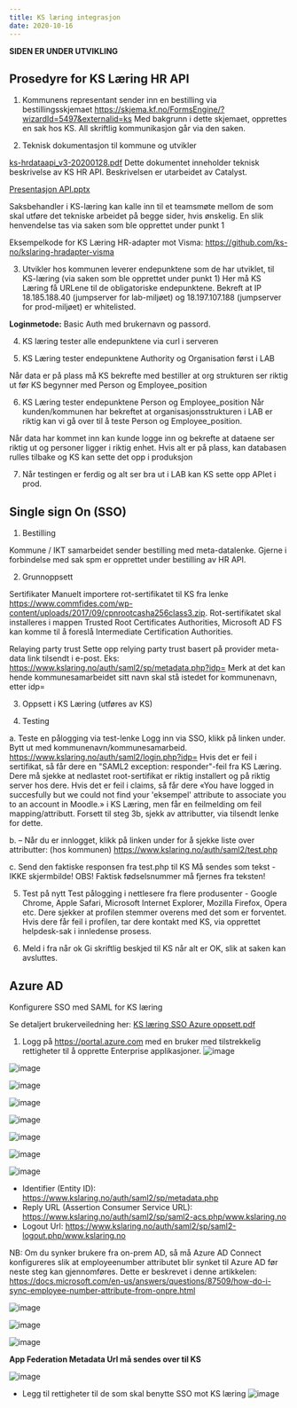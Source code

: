 ```yaml
---
title: KS læring integrasjon
date: 2020-10-16
---
```

**SIDEN ER UNDER UTVIKLING**

## Prosedyre for KS Læring HR API

1. Kommunens representant sender inn en bestilling via bestillingsskjemaet
https://skjema.kf.no/FormsEngine/?wizardId=5497&externalid=ks
Med bakgrunn i dette skjemaet, opprettes en sak hos KS. All skriftlig kommunikasjon går via den saken.

2. Teknisk dokumentasjon til kommune og utvikler

[ks-hrdataapi_v3-20200128.pdf](https://github.com/ks-no/ks-no.github.io/files/6569985/ks-hrdataapi_v3-20200128.pdf) Dette dokumentet inneholder teknisk beskrivelse av KS HR API. Beskrivelsen er utarbeidet av Catalyst.

[Presentasjon API.pptx](https://github.com/ks-no/ks-no.github.io/files/6570229/Presentasjon.API.pptx)

Saksbehandler i KS-læring kan kalle inn til et teamsmøte mellom de som skal utføre det tekniske arbeidet på begge sider, hvis ønskelig. En slik henvendelse tas via saken som ble opprettet under punkt 1

Eksempelkode for KS Læring HR-adapter mot Visma: https://github.com/ks-no/kslaring-hradapter-visma

3. Utvikler hos kommunen leverer endepunktene som de har utviklet, til KS-læring (via saken som ble opprettet under punkt 1)
Her må KS Læring få URLene til de obligatoriske endepunktene. Bekreft at IP 18.185.188.40 (jumpserver for lab-miljøet) og 18.197.107.188 (jumpserver for prod-miljøet) er whitelisted. 

**Loginmetode:** Basic Auth med brukernavn og passord.

4. KS læring tester alle endepunktene via curl i serveren


5. KS Læring tester endepunktene Authority og Organisation først i LAB

Når data er på plass må KS bekrefte med bestiller at org strukturen ser riktig ut før KS begynner med Person og Employee_position


6. KS Læring tester endepunktene Person og Employee_position
Når kunden/kommunen har bekreftet at organisasjonsstrukturen i LAB er riktig kan vi gå over til å teste Person og Employee_position.

Når data har kommet inn kan kunde logge inn og bekrefte at dataene ser riktig ut og personer ligger i riktig enhet. Hvis alt er på plass, kan databasen rulles tilbake og KS kan sette det opp i produksjon

7. Når testingen er ferdig og alt ser bra ut i LAB kan KS sette opp APIet i prod.


## Single sign On (SSO)
1. Bestilling

Kommune / IKT samarbeidet sender bestilling med meta-datalenke. Gjerne i forbindelse med sak spm er opprettet under bestilling av HR API.

2. Grunnoppsett

Sertifikater
Manuelt importere rot-sertifikatet til KS fra lenke https://www.commfides.com/wp-content/uploads/2017/09/cpnrootcasha256class3.zip. Rot-sertifikatet skal installeres i mappen Trusted Root Certificates Authorities, Microsoft AD FS kan komme til å foreslå Intermediate Certification Authorities.

Relaying party trust
Sette opp relying party trust basert på provider meta-data link tilsendt i e-post. Eks: https://www.kslaring.no/auth/saml2/sp/metadata.php?idp=<kommunenavn>
Merk at det kan hende kommunesamarbeidet sitt navn skal stå istedet for kommunenavn, etter idp=

3. Oppsett i KS Læring (utføres av KS)
  
4. Testing

  a. Teste en pålogging via test-lenke 
  Logg inn via SSO, klikk på linken under. Bytt ut <id> med kommunenavn/kommunesamarbeid. 
  https://www.kslaring.no/auth/saml2/login.php?idp=<id> 
  Hvis det er feil i sertifikat, så får dere en "SAML2 exception: responder"-feil fra KS Læring. Dere må sjekke at nedlastet root-sertifikat er riktig installert og på riktig  server hos dere. 
  Hvis det er feil i claims, så får dere «You have logged in succesfully but we could not find your 'eksempel' attribute to associate you to an account in Moodle.» i KS Læring,  men får en feilmelding om feil mapping/attributt. Forsett til steg 3b, sjekk av attributter, via tilsendt lenke for dette. 

  b. 
  –  Når du er innlogget, klikk på linken under for å sjekke liste over attributter: (hos kommunen)
  https://www.kslaring.no/auth/saml2/test.php 

  c. Send den faktiske responsen fra test.php til KS 
  Må sendes som tekst - IKKE skjermbilde! 
  OBS! Faktisk fødselsnummer må fjernes fra teksten! 

5. Test på nytt
Test pålogging i nettlesere fra flere produsenter - Google Chrome, Apple Safari, Microsoft Internet Explorer, Mozilla Firefox, Opera etc. 
Dere sjekker at profilen stemmer overens med det som er forventet. 
Hvis dere får feil i profilen, tar dere kontakt med KS, via opprettet helpdesk-sak i innledense prosess. 

6. Meld i fra når ok
Gi skriftlig beskjed til KS når alt er OK, slik at saken kan avsluttes.   
  
  
## Azure AD
Konfigurere SSO med SAML for KS læring

  Se detaljert brukerveiledning her: [KS læring SSO Azure oppsett.pdf](https://github.com/ks-no/ks-no.github.io/blob/source/content/kslering/KS%20L%C3%A6ring%20SSO%20Azure%20oppsett.pdf) 
  
1. Logg på https://portal.azure.com med en bruker med tilstrekkelig rettigheter til å opprette Enterprise applikasjoner.
  ![image](https://user-images.githubusercontent.com/85100070/124441985-93c86880-dd7c-11eb-9779-a44c6caaa795.png)
  
  ![image](https://user-images.githubusercontent.com/85100070/124442074-a6db3880-dd7c-11eb-8079-e5eb5a0f5bfd.png)

  ![image](https://user-images.githubusercontent.com/85100070/124442105-ae024680-dd7c-11eb-8a19-0898cc88f206.png)

  ![image](https://user-images.githubusercontent.com/85100070/124442152-ba869f00-dd7c-11eb-8261-afba55bb79db.png)
  
  ![image](https://user-images.githubusercontent.com/85100070/124442175-c1adad00-dd7c-11eb-8356-f7145d6e22be.png)

  ![image](https://user-images.githubusercontent.com/85100070/124442200-c70af780-dd7c-11eb-8d31-5527aad05cbc.png)
  
  ![image](https://user-images.githubusercontent.com/85100070/124442232-ce320580-dd7c-11eb-8051-7ddb16f0d2ab.png)

  ![image](https://user-images.githubusercontent.com/85100070/124442253-d38f5000-dd7c-11eb-9ff3-6400036229cb.png)

* Identifier (Entity ID): https://www.kslaring.no/auth/saml2/sp/metadata.php
* Reply URL (Assertion Consumer Service URL): https://www.kslaring.no/auth/saml2/sp/saml2-acs.php/www.kslaring.no
* Logout Url: https://www.kslaring.no/auth/saml2/sp/saml2-logout.php/www.kslaring.no 


NB: Om du synker brukere fra on-prem AD, så må Azure AD Connect konfigureres slik at employeenumber attributet blir synket til Azure AD før neste steg kan gjennomføres.
Dette er beskrevet i denne artikkelen:
https://docs.microsoft.com/en-us/answers/questions/87509/how-do-i-sync-employee-number-attribute-from-onpre.html 

![image](https://user-images.githubusercontent.com/85100070/124442809-64662b80-dd7d-11eb-8202-88c01acbcdaa.png)

  ![image](https://user-images.githubusercontent.com/85100070/124442828-692adf80-dd7d-11eb-9d6b-cf394b241925.png)

  ![image](https://user-images.githubusercontent.com/85100070/124442840-6c25d000-dd7d-11eb-89be-9a296ebeb89b.png)

  **App Federation Metadata Url må sendes over til KS**

  ![image](https://user-images.githubusercontent.com/85100070/124443030-9bd4d800-dd7d-11eb-9916-3e0f596a73e9.png)

  * Legg til rettigheter til de som skal benytte SSO mot KS læring
  ![image](https://user-images.githubusercontent.com/85100070/124443067-a8593080-dd7d-11eb-92b5-1fb1980507bd.png)

  



